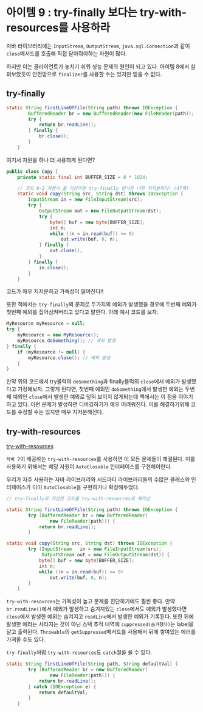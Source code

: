 # 아이템 9 : try-finally 보다는 try-with-resources를 사용하라
자바 라이브러리에는 `InputStream`, `OutputStream`, `java.sql.Connection`과 같이 `close`메서드를 호출해 직접 닫아줘야하는 자원이 많다.

하지만 이는 클라이언트가 놓치기 쉬워 성능 문제의 원인이 되고 있다. 아이템 8에서 살펴보았듯이 안전망으로 `finalizer`를 사용할 수는 있지만 믿을 수 없다.

## try-finally
```java
static String firstLineOfFile(String path) throws IOException {
        BufferedReader br = new BufferedReader(new FileReader(path));
        try {
            return br.readLine();
        } finally {
            br.close();
        }
    }
```
여기서 자원을 하나 더 사용하게 된다면?
```java
public class Copy {
    private static final int BUFFER_SIZE = 8 * 1024;

    // 코드 9-2 자원이 둘 이상이면 try-finally 방식은 너무 지저분하다! (47쪽)
    static void copy(String src, String dst) throws IOException {
        InputStream in = new FileInputStream(src);
        try {
            OutputStream out = new FileOutputStream(dst);
            try {
                byte[] buf = new byte[BUFFER_SIZE];
                int n;
                while ((n = in.read(buf)) >= 0)
                    out.write(buf, 0, n);
            } finally {
                out.close();
            }
        } finally {
            in.close();
        }
    }
```
코드가 매우 지저분하고 가독성이 떨어진다!!

또한 책에서는 `try-finally`의 문제로 두가지의 예외가 발생했을 경우에 두번째 예외가 첫번째 예외를 집어삼켜버리고 있다고 말한다. 아래 예시 코드를 보자.
```java
MyResource myResource = null;
try {
    myResource = new MyResource();
    myResource.doSomething(); // 예외 발생
} finally {
    if (myResource != null) {
        myResource.close(); // 예외 발생
    }
}
```
만약 위의 코드에서 try블럭의 `doSomething`과 finally블럭의 `close`에서 예외가 발생했다고 가정해보자. 그렇게 된다면, 첫번째 예외인 `doSomething`에서 발생한 예외는
두번째 예외인 `close`에서 발생한 예외로 덮혀 보이지 않게되는데 책에서는 이 점을 이야기하고 있다. 이런 문제가 발생하면 디버깅하기가 매우 어려워진다.
이를 해결하기위해 코드를 수정할 수는 있지만 매우 지저분해진다.


## try-with-resources
[try-with-resources](https://www.baeldung.com/java-try-with-resources)

`자바 7`이 제공하는 `try-with-resources`를 사용하면 이 모든 문제들이 해결된다. 이를 사용하기 위해서는 해당 자원이 `AutoClosable` 인터페이스를 구현해야한다.

우리가 자주 사용하는 자바 라이브러리와 서드파티 라이브러리들의 수많은 클래스와 인터페이스가 이미 `AutoClosable`을 구현하거나 확장해두었다.

```java
// try-finally로 작성한 코드를 try-with-resources로 재작성

static String firstLineOfFile(String path) throws IOException {
        try (BufferedReader br = new BufferedReader(
                new FileReader(path))) {
            return br.readLine();
        }
```

```java
static void copy(String src, String dst) throws IOException {
        try (InputStream   in = new FileInputStream(src);
             OutputStream out = new FileOutputStream(dst)) {
            byte[] buf = new byte[BUFFER_SIZE];
            int n;
            while ((n = in.read(buf)) >= 0)
                out.write(buf, 0, n);
        }
    }
```

`try-with-resources`는 가독성이 높고 문제를 진단하기에도 훨씬 좋다. 만약 `br.readLine()`에서 예외가 발생하고 숨겨져있는 `close`에서도 예외가 발생했다면
`close`에서 발생한 예외는 숨겨지고 `readLine`에서 발생한 예외가 기록된다. 또한 뒤에 발생한 에러는 사라지는 것이 아닌 스택 추적 내역에 `suppressed(숨겨졌다)`는 label을 달고
출력된다. `Throwable`의 `getSuppressed`메서드를 사용해서 뒤에 쌓여있는 에러를 가져올 수도 있다.

`try-finally`처럼 `try-with-resources`도 `catch`절을 쓸 수 있다.
```java
static String firstLineOfFile(String path, String defaultVal) {
        try (BufferedReader br = new BufferedReader(
                new FileReader(path))) {
            return br.readLine();
        } catch (IOException e) {
            return defaultVal;
        }
    }
```
